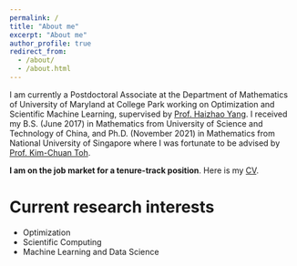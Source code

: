```yaml
---
permalink: /
title: "About me"
excerpt: "About me"
author_profile: true
redirect_from: 
  - /about/
  - /about.html
---
```


I am currently a Postdoctoral Associate at the Department of Mathematics of University of Maryland at College Park working on Optimization and Scientific Machine Learning, supervised by [Prof. Haizhao Yang](https://haizhaoyang.github.io/). I received my B.S. (June 2017) in Mathematics from University of Science and Technology of China, and Ph.D. (November 2021) in Mathematics from National University of Singapore where I was fortunate to be advised by [Prof. Kim-Chuan Toh](https://blog.nus.edu.sg/mattohkc/). 

**I am on the job market for a tenure-track position**. Here is my [CV](/files/CV_LING_LIANG.pdf).

Current research interests
======
- Optimization
- Scientific Computing
- Machine Learning and Data Science
